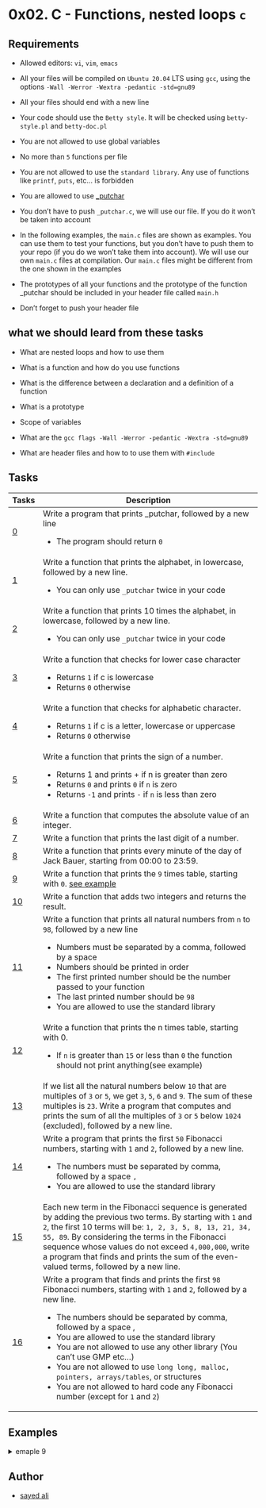 # 0x02. C - Functions, nested loops `c` 
## Requirements

* Allowed editors: `vi`, `vim`, `emacs`

* All your files will be compiled on `Ubuntu 20.04` LTS using `gcc`, using the options `-Wall -Werror -Wextra -pedantic -std=gnu89`

* All your files should end with a new line

* Your code should use the `Betty style`. It will be checked using `betty-style.pl` and `betty-doc.pl`

* You are not allowed to use global variables

* No more than `5` functions per file

* You are not allowed to use the `standard library`. Any use of functions like `printf`, `puts`, etc… is forbidden

* You are allowed to use [_putchar](https://github.com/holbertonschool/_putchar.c/blob/master/_putchar.c)

* You don’t have to push `_putchar.c`, we will use our file. If you do it won’t be taken into account

* In the following examples, the `main.c` files are shown as examples. You can use them to test your functions, but you don’t have to push them to your repo (if you do we won’t take them into account). We will use our own `main.c` files at compilation. Our `main.c` files might be different from the one shown in the examples

* The prototypes of all your functions and the prototype of the function _putchar should be included in your header file called `main.h`

* Don’t forget to push your header file

## what we should leard from these tasks

* What are nested loops and how to use them

* What is a function and how do you use functions

* What is the difference between a declaration and a definition of a function

* What is a prototype

* Scope of variables

* What are the `gcc flags -Wall -Werror -pedantic -Wextra -std=gnu89`

* What are header files and how to to use them with `#include`

## Tasks

| Tasks | Description |
| -- | -- |
| [0](/0x02-functions_nested_loops/0-putchar.c) | Write a program that prints _putchar, followed by a new line<ul><li>The program should return `0` |
| [1](/0x02-functions_nested_loops/1-alphabet.c) | Write a function that prints the alphabet, in lowercase, followed by a new line.<ul><li>You can only use `_putchar` twice in your code |
| [2](/0x02-functions_nested_loops/2-print_alphabet_x10.c) | Write a function that prints 10 times the alphabet, in lowercase, followed by a new line.<ul><li>You can only use `_putchar` twice in your code |
| [3](/0x02-functions_nested_loops/3-islower.c) | Write a function that checks for lower case character<ul><li>Returns `1` if c is lowercase<li>Returns `0` otherwise |
| [4](/0x02-functions_nested_loops/4-isalpha.c) | Write a function that checks for alphabetic character.<ul><li>Returns `1` if c is a letter, lowercase or uppercase<li>Returns `0` otherwise
| [5](/0x02-functions_nested_loops/5-sign.c) | Write a function that prints the sign of a number.<ul><li>Returns 1 and prints + if n is greater than zero<li>Returns `0` and prints `0` if `n` is zero<li>Returns `-1` and prints `-` if `n` is less than zero |
| [6](/0x02-functions_nested_loops/6-abs.c) | Write a function that computes the absolute value of an integer. |
| [7](/0x02-functions_nested_loops/7-print_last_digit.c) | Write a function that prints the last digit of a number. |
| [8](/0x02-functions_nested_loops/8-24_hours.c) | Write a function that prints every minute of the day of Jack Bauer, starting from 00:00 to 23:59. |
| [9](/0x02-functions_nested_loops/9-times_table.c) | Write a function that prints the `9` times table, starting with `0`. [see example](https://github.com/sayedali1/alx-low_level_programming/tree/master/0x02-functions_nested_loops#examples) |
| [10](/0x02-functions_nested_loops/10-add.c) | Write a function that adds two integers and returns the result. |
| [11](/0x02-functions_nested_loops/11-print_to_98.c) | Write a function that prints all natural numbers from `n` to `98`, followed by a new line<ul><li>Numbers must be separated by a comma, followed by a space<li>Numbers should be printed in order<li>The first printed number should be the number passed to your function<li>The last printed number should be `98`<li>You are allowed to use the standard library |
| [12](/0x02-functions_nested_loops/100-times_table.c) | Write a function that prints the n times table, starting with 0.<ul><li>If `n` is greater than `15` or less than `0` the function should not print anything(see example) |
| [13](/0x02-functions_nested_loops/101-natural.c) | If we list all the natural numbers below `10` that are multiples of `3` or `5`, we get `3`, `5`, `6` and `9`. The sum of these multiples is `23`. Write a program that computes and prints the sum of all the multiples of `3` or `5` below `1024` (excluded), followed by a new line. |
| [14](/0x02-functions_nested_loops/102-fibonacci.c) | Write a program that prints the first `50` Fibonacci numbers, starting with `1` and `2`, followed by a new line.<ul><li>The numbers must be separated by comma, followed by a space `,` <li>You are allowed to use the standard library |
| [15](/0x02-functions_nested_loops/103-fibonacci.c) | Each new term in the Fibonacci sequence is generated by adding the previous two terms. By starting with `1` and `2`, the first 10 terms will be: `1, 2, 3, 5, 8, 13, 21, 34, 55, 89`. By considering the terms in the Fibonacci sequence whose values do not exceed `4,000,000`, write a program that finds and prints the sum of the even-valued terms, followed by a new line. |
| [16](/0x02-functions_nested_loops/104-fibonacci.c) | Write a program that finds and prints the first `98` Fibonacci numbers, starting with `1` and `2`, followed by a new line.<ul><li>The numbers should be separated by comma, followed by a space ,<li>You are allowed to use the standard library<li>You are not allowed to use any other library (You can’t use GMP etc…)<li>You are not allowed to use `long long, malloc, pointers, arrays/tables`, or structures<li>You are not allowed to hard code any Fibonacci number (except for `1` and `2`) |

## Examples

<details><summary>emaple 9</summary>

```
julien@ubuntu:~/0x02$ cat 9-main.c
#include "main.h"

/**
 * main - check the code
 *
 * Return: Always 0.
 */
int main(void)
{
    times_table();
    return (0);
}
julien@ubuntu:~/0x02$ gcc -Wall -pedantic -Werror -Wextra -std=gnu89 _putchar.c 9-main.c 9-times_table.c -o 9-times_table
ulien@ubuntu:~/0x02$ ./9-times_table | cat -e
0,  0,  0,  0,  0,  0,  0,  0,  0,  0$
0,  1,  2,  3,  4,  5,  6,  7,  8,  9$
0,  2,  4,  6,  8, 10, 12, 14, 16, 18$
0,  3,  6,  9, 12, 15, 18, 21, 24, 27$
0,  4,  8, 12, 16, 20, 24, 28, 32, 36$
0,  5, 10, 15, 20, 25, 30, 35, 40, 45$
0,  6, 12, 18, 24, 30, 36, 42, 48, 54$
0,  7, 14, 21, 28, 35, 42, 49, 56, 63$
0,  8, 16, 24, 32, 40, 48, 56, 64, 72$
0,  9, 18, 27, 36, 45, 54, 63, 72, 81$
julien@ubuntu:~/0x02$ ./9-times_table | tr ' ' . | cat -e
0,..0,..0,..0,..0,..0,..0,..0,..0,..0$
0,..1,..2,..3,..4,..5,..6,..7,..8,..9$
0,..2,..4,..6,..8,.10,.12,.14,.16,.18$
0,..3,..6,..9,.12,.15,.18,.21,.24,.27$
0,..4,..8,.12,.16,.20,.24,.28,.32,.36$
0,..5,.10,.15,.20,.25,.30,.35,.40,.45$
0,..6,.12,.18,.24,.30,.36,.42,.48,.54$
0,..7,.14,.21,.28,.35,.42,.49,.56,.63$
0,..8,.16,.24,.32,.40,.48,.56,.64,.72$
0,..9,.18,.27,.36,.45,.54,.63,.72,.81$
julien@ubuntu:~/0x02$ 
```
</details>

## Author

* [sayed ali](https://github.com/sayedali1)
